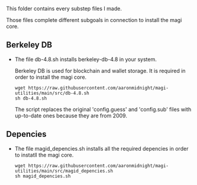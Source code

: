 This folder contains every substep files I made. 

Those files complete different subgoals in connection to install the magi core. 

Berkeley DB
-----
 * The file db-4.8.sh installs berkeley-db-4.8 in your system. 
  
   Berkeley DB is used for blockchain and wallet storage. It is required in order to install the magi core. 

       wget https://raw.githubusercontent.com/aaronmidnight/magi-utilities/main/src/db-4.8.sh
       sh db-4.8.sh
    
   The script replaces the original 'config.guess' and 'config.sub' files with up-to-date ones because they are from 2009. 
    
Depencies
-----
 * The file magid_depencies.sh installs all the required depencies in order to instatll the magi core. 
 
       wget https://raw.githubusercontent.com/aaronmidnight/magi-utilities/main/src/magid_depencies.sh
       sh magid_depencies.sh
